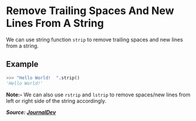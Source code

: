 # Remove Trailing Spaces And New Lines From A String

We can use string function `strip` to remove trailing spaces and new lines from a string.

## Example

```python
>>> "Hello World!  ".strip()
'Hello World!'
```

**Note:-** We can also use `rstrip` and `lstrip` to remove spaces/new lines from left or right side of the string accordingly.

**_Source: [JournalDev](https://www.journaldev.com/23625/python-trim-string-rstrip-lstrip-strip)_**
